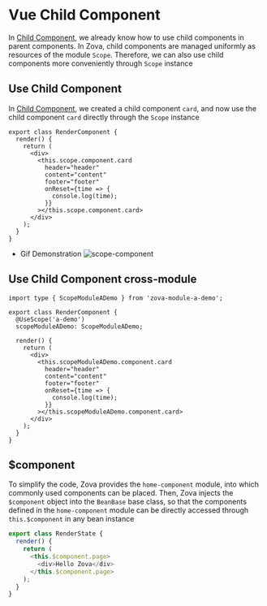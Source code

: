 # Vue Child Component

In [Child Component](../component/child.md), we already know how to use child components in parent components. In Zova, child components are managed uniformly as resources of the module `Scope`. Therefore, we can also use child components more conveniently through `Scope` instance

## Use Child Component

In [Child Component](../component/child.md), we created a child component `card`, and now use the child component `card` directly through the `Scope` instance

```typescript{5-12}
export class RenderComponent {
  render() {
    return (
      <div>
        <this.scope.component.card
          header="header"
          content="content"
          footer="footer"
          onReset={time => {
            console.log(time);
          }}
        ></this.scope.component.card>
      </div>
    );
  }
}
```

- Gif Demonstration
  ![scope-component](https://cabloy-1258265067.cos.ap-shanghai.myqcloud.com/image/scope-component.gif)

## Use Child Component cross-module

```typescript{1,4-5,10-17}
import type { ScopeModuleADemo } from 'zova-module-a-demo';

export class RenderComponent {
  @UseScope('a-demo')
  scopeModuleADemo: ScopeModuleADemo;

  render() {
    return (
      <div>
        <this.scopeModuleADemo.component.card
          header="header"
          content="content"
          footer="footer"
          onReset={time => {
            console.log(time);
          }}
        ></this.scopeModuleADemo.component.card>
      </div>
    );
  }
}
```

## $component

To simplify the code, Zova provides the `home-component` module, into which commonly used components can be placed. Then, Zova injects the `$component` object into the `BeanBase` base class, so that the components defined in the `home-component` module can be directly accessed through `this.$component` in any bean instance

```typescript
export class RenderState {
  render() {
    return (
      <this.$component.page>
        <div>Hello Zova</div>
      </this.$component.page>
    );
  }
}
```
